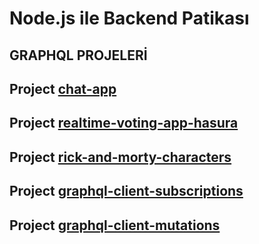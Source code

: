 # Node.js ile Backend Patikası
## GRAPHQL PROJELERİ
   ## Project    [chat-app](graphql/chat-app/)
   ## Project    [realtime-voting-app-hasura](graphql/realtime-voting-app-hasura/)
   ## Project    [rick-and-morty-characters](graphql/rick-and-morty-characters/)
   ## Project    [graphql-client-subscriptions](graphql/graphql-client-subscriptions/)
   ## Project    [graphql-client-mutations](graphql/graphql-client-mutations/)